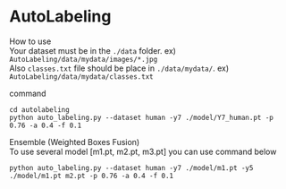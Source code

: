 # AutoLabeling

How to use   
Your dataset must be in the `./data`  folder.  ex) `AutoLabeling/data/mydata/images/*.jpg`   
Also `classes.txt` file should be place in `./data/mydata/`. ex) `AutoLabeling/data/mydata/classes.txt`   

 command 
```shell
cd autolabeling
python auto_labeling.py --dataset human -y7 ./model/Y7_human.pt -p 0.76 -a 0.4 -f 0.1
```

Ensemble (Weighted Boxes Fusion)   
To use several model [m1.pt, m2.pt, m3.pt] you can use command below
```shell
python auto_labeling.py --dataset human -y7 ./model/m1.pt -y5 ./model/m1.pt m2.pt -p 0.76 -a 0.4 -f 0.1
```
